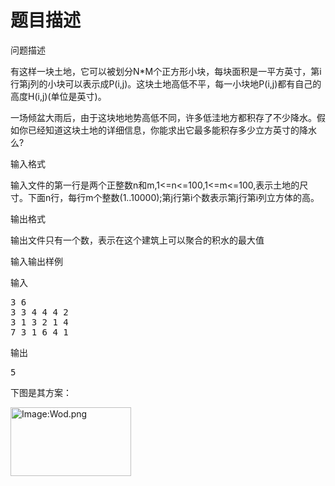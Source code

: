 # 题目描述


<p>
	问题描述
</p>
<p>
	有这样一块土地，它可以被划分N*M个正方形小块，每块面积是一平方英寸，第i行第j列的小块可以表示成P(i,j)。这块土地高低不平，每一小块地P(i,j)都有自己的高度H(i,j)(单位是英寸)。
</p>
<p>
	一场倾盆大雨后，由于这块地地势高低不同，许多低洼地方都积存了不少降水。假如你已经知道这块土地的详细信息，你能求出它最多能积存多少立方英寸的降水么?
</p>
<p>
	输入格式
</p>
<p>
	输入文件的第一行是两个正整数n和m,1&lt;=n&lt;=100,1&lt;=m&lt;=100,表示土地的尺寸。下面n行，每行m个整数(1..10000);第j行第i个数表示第j行第i列立方体的高。
</p>
<p>
	输出格式
</p>
<p>
	输出文件只有一个数，表示在这个建筑上可以聚合的积水的最大值
</p>
<p>
	输入输出样例
</p>
<p>
	输入
</p>
<pre>3 6
3 3 4 4 4 2
3 1 3 2 1 4
7 3 1 6 4 1
</pre>
<p>
	输出
</p>
<pre>5
</pre>
<p>
	下图是其方案：
</p>
<p>
	<span><img width="193" height="110" alt="Image:Wod.png" src="../../mw/images/7/73/Wod.png"/></span>
</p>
